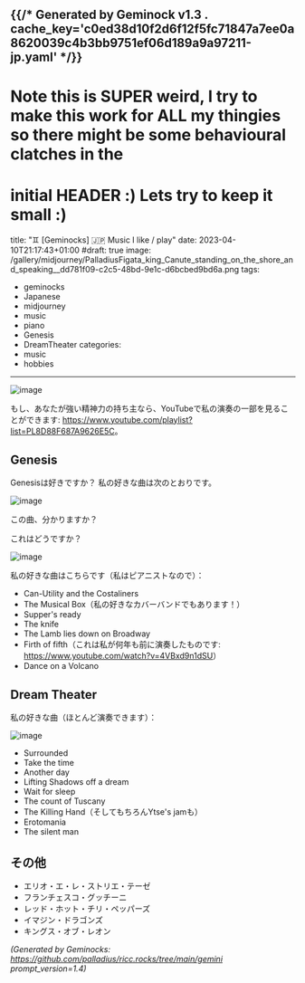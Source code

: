 {{/* Generated by Geminock v1.3 . cache_key='c0ed38d10f2d6f12f5fc71847a7ee0a8620039c4b3bb9751ef06d189a9a97211-jp.yaml'   */}}
---
# Note this is SUPER weird, I try to make this work for ALL my thingies so there might be some behavioural clatches in the
# initial HEADER :) Lets try to keep it small :)
title: "♊ [Geminocks] 🇯🇵 Music I like / play"
date: 2023-04-10T21:17:43+01:00
#draft: true
image: /gallery/midjourney/PalladiusFigata_king_Canute_standing_on_the_shore_and_speaking__dd781f09-c2c5-48bd-9e1c-d6bcbed9bd6a.png
tags:
- geminocks
- Japanese
- midjourney
- music
- piano
- Genesis
- DreamTheater
categories:
- music
- hobbies
---

![image](/gallery/midjourney/PalladiusFigata_Floor_plan_sketch_watercolor_style_grand_piano_7023fc60-189f-4f02-83dd-b7df0974f25e.png)

もし、あなたが強い精神力の持ち主なら、YouTubeで私の演奏の一部を見ることができます: <https://www.youtube.com/playlist?list=PL8D88F687A9626E5C>。

## Genesis

Genesisは好きですか？ 私の好きな曲は次のとおりです。

![image](/gallery/midjourney/PalladiusFigata_king_Canute_standing_on_the_shore_and_speaking__dd781f09-c2c5-48bd-9e1c-d6bcbed9bd6a.png)

この曲、分かりますか？

これはどうですか？

![image](/gallery/midjourney/PalladiusFigata_a_beautiful_white_lamb_lies_down_Broadway_New_Y_10a1c643-4ca8-4c40-96fb-9cb3465f73bc.png)

私の好きな曲はこちらです（私はピアニストなので）：

* Can-Utility and the Costaliners
* The Musical Box（私の好きなカバーバンドでもあります！）
* Supper's ready
* The knife
* The Lamb lies down on Broadway
* Firth of fifth（これは私が何年も前に演奏したものです: <https://www.youtube.com/watch?v=4VBxd9n1dSU>）
* Dance on a Volcano

## Dream Theater

私の好きな曲（ほとんど演奏できます）：

![image](/gallery/midjourney/JPetrucci%20painting.png)

* Surrounded
* Take the time
* Another day
* Lifting Shadows off a dream
* Wait for sleep
* The count of Tuscany
* The Killing Hand（そしてもちろんYtse's jamも）
* Erotomania
* The silent man

## その他

* エリオ・エ・レ・ストリエ・テーゼ
* フランチェスコ・グッチーニ
* レッド・ホット・チリ・ペッパーズ
* イマジン・ドラゴンズ
* キングス・オブ・レオン


*(Generated by Geminocks: https://github.com/palladius/ricc.rocks/tree/main/gemini prompt_version=1.4)*